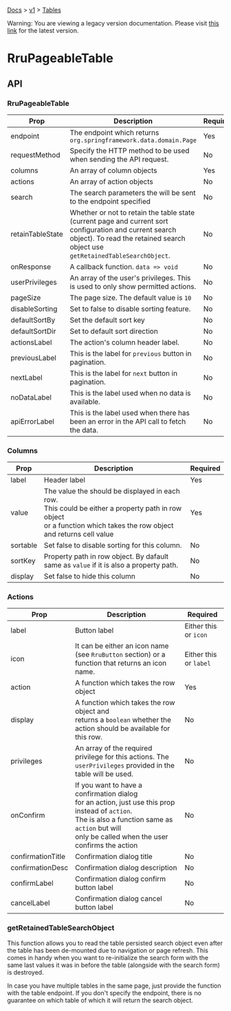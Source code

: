 [Docs](/docs) > [v1](/docs/v1) > [Tables](/docs/v1/components/RruPageableTable)

<div class='warning-block'>
Warning: You are viewing a legacy version documentation. Please visit <a href='/docs'>this link</a> for the latest version.
</div>

# RruPageableTable

## API

### RruPageableTable

| Prop             | Description                                                                                                                                                                              | Required |
| ---------------- | ---------------------------------------------------------------------------------------------------------------------------------------------------------------------------------------- | -------- |
| endpoint         | The endpoint which returns `org.springframework.data.domain.Page`                                                                                                                        | Yes      |
| requestMethod    | Specify the HTTP method to be used when sending the API request.                                                                                                                         | No       |
| columns          | An array of column objects                                                                                                                                                               | Yes      |
| actions          | An array of action objects                                                                                                                                                               | No       |
| search           | The search parameters the will be sent to the endpoint specified                                                                                                                         | No       |
| retainTableState | Whether or not to retain the table state (current page and current sort configuration and current search object). To read the retained search object use `getRetainedTableSearchObject`. | No       |
| onResponse       | A callback function. `data => void`                                                                                                                                                      | No       |
| userPrivileges   | An array of the user's privileges. This is used to only show permitted actions.                                                                                                          | No       |
| pageSize         | The page size. The default value is `10`                                                                                                                                                 | No       |
| disableSorting   | Set to false to disable sorting feature.                                                                                                                                                 | No       |
| defaultSortBy    | Set the default sort key                                                                                                                                                                 | No       |
| defaultSortDir   | Set to default sort direction                                                                                                                                                            | No       |
| actionsLabel     | The action's column header label.                                                                                                                                                        | No       |
| previousLabel    | This is the label for `previous` button in pagination.                                                                                                                                   | No       |
| nextLabel        | This is the label for `next` button in pagination.                                                                                                                                       | No       |
| noDataLabel      | This is the label used when no data is available.                                                                                                                                        | No       |
| apiErrorLabel    | This is the label used when there has been an error in the API call to fetch the data.                                                                                                   | No       |

### Columns

| Prop     | Description                                                                                                                                                             | Required |
| -------- | ----------------------------------------------------------------------------------------------------------------------------------------------------------------------- | -------- |
| label    | Header label                                                                                                                                                            | Yes      |
| value    | The value the should be displayed in each row.<br>This could be either a property path in row object<br>or a function which takes the row object and returns cell value | Yes      |
| sortable | Set false to disable sorting for this column.                                                                                                                           | No       |
| sortKey  | Property path in row object. By dafault same as `value` if it is also a property path.                                                                                  | No       |
| display  | Set false to hide this column                                                                                                                                           | No       |

### Actions

| Prop              | Description                                                                                                                                                                                                  | Required               |
| ----------------- | ------------------------------------------------------------------------------------------------------------------------------------------------------------------------------------------------------------ | ---------------------- |
| label             | Button label                                                                                                                                                                                                 | Either this or `icon`  |
| icon              | It can be either an icon name (see `RruButton` section) or a function that returns an icon name.                                                                                                             | Either this or `label` |
| action            | A function which takes the row object                                                                                                                                                                        | Yes                    |
| display           | A function which takes the row object and<br>returns a `boolean` whether the action should be available for this row.                                                                                        | No                     |
| privileges        | An array of the required privilege for this actions. The `userPrivileges` provided in the table will be used.                                                                                                | No                     |
| onConfirm         | If you want to have a confirmation dialog<br>for an action, just use this prop instead of `action`.<br> The is also a function same as `action` but will<br>only be called when the user confirms the action | No                     |
| confirmationTitle | Confirmation dialog title                                                                                                                                                                                    | No                     |
| confirmationDesc  | Confirmation dialog description                                                                                                                                                                              | No                     |
| confirmLabel      | Confirmation dialog confirm button label                                                                                                                                                                     | No                     |
| cancelLabel       | Confirmation dialog cancel button label                                                                                                                                                                      | No                     |

### getRetainedTableSearchObject

This function allows you to read the table persisted search object even after the table has been de-mounted due to navigation or page refresh. This comes in handy when you want to re-initialize the search form with the same last values it was in before the table (alongside with the search form) is destroyed.

In case you have multiple tables in the same page, just provide the function with the table endpoint. If you don't specify the endpoint, there is no guarantee on which table of which it will return the search object.
